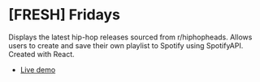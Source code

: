 # [FRESH] Fridays

Displays the latest hip-hop releases sourced from r/hiphopheads. Allows users to create and save their own playlist to Spotify using SpotifyAPI. Created with React.  

- [Live demo](https://fresh-fridays.netlify.app/)
